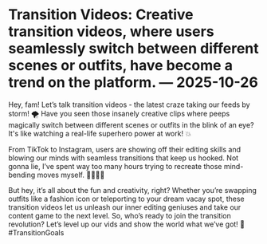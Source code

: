 # Transition Videos: Creative transition videos, where users seamlessly switch between different scenes or outfits, have become a trend on the platform. — 2025-10-26

Hey, fam! Let’s talk transition videos - the latest craze taking our feeds by storm! 🌪️ Have you seen those insanely creative clips where peeps magically switch between different scenes or outfits in the blink of an eye? It's like watching a real-life superhero power at work! 💥

From TikTok to Instagram, users are showing off their editing skills and blowing our minds with seamless transitions that keep us hooked. Not gonna lie, I’ve spent way too many hours trying to recreate those mind-bending moves myself. 🕺🏼💃🏼

But hey, it’s all about the fun and creativity, right? Whether you’re swapping outfits like a fashion icon or teleporting to your dream vacay spot, these transition videos let us unleash our inner editing geniuses and take our content game to the next level. So, who’s ready to join the transition revolution? Let’s level up our vids and show the world what we’ve got! 🚀 #TransitionGoals